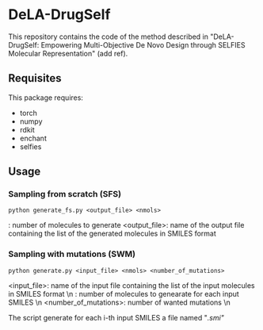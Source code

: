 # DeLA-DrugSelf
This repository contains the code of the method described in "DeLA-DrugSelf: Empowering Multi-Objective De Novo Design through SELFIES Molecular Representation" (add ref).

## Requisites

This package requires:
* torch
* numpy
* rdkit
* enchant
* selfies

## Usage

### Sampling from scratch (SFS)

`python generate_fs.py <output_file> <nmols>`

<nmols>: number of molecules to generate
<output_file>: name of the output file containing the list of the generated molecules in SMILES format

### Sampling with mutations (SWM)

`python generate.py <input_file> <nmols> <number_of_mutations>`

<input_file>: name of the input file containing the list of the input molecules in SMILES format \n
<nmols>: number of molecules to genearate for each input SMILES \n
<number_of_mutations>: number of wanted mutations \n

The script generate for each i-th input SMILES a file named "<i>.smi"


